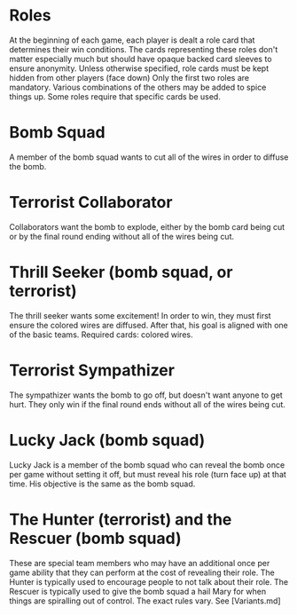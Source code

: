 # Roles
At the beginning of each game, each player is dealt a role card that determines their win conditions.
The cards representing these roles don't matter especially much but should have opaque backed card sleeves to ensure anonymity.
Unless otherwise specified, role cards must be kept hidden from other players (face down)
Only the first two roles are mandatory. Various combinations of the others may be added to spice things up.
Some roles require that specific cards be used.

# Bomb Squad
A member of the bomb squad wants to cut all of the wires in order to diffuse the bomb.

# Terrorist Collaborator
Collaborators want the bomb to explode, either by the bomb card being cut or by the final round ending without all of the wires being cut.

# Thrill Seeker (bomb squad, or terrorist)
The thrill seeker wants some excitement! In order to win, they must first ensure the colored wires are diffused. After that, his goal is aligned with one of the basic teams.
Required cards: colored wires.

# Terrorist Sympathizer
The sympathizer wants the bomb to go off, but doesn't want anyone to get hurt. They only win if the final round ends without all of the wires being cut.

# Lucky Jack (bomb squad)
Lucky Jack is a member of the bomb squad who can reveal the bomb once per game without setting it off, but must reveal his role (turn face up) at that time.
His objective is the same as the bomb squad.

# The Hunter (terrorist) and the Rescuer (bomb squad)
These are special team members who may have an additional once per game ability that they can perform at the cost of revealing their role. 
The Hunter is typically used to encourage people to not talk about their role.
The Rescuer is typically used to give the bomb squad a hail Mary for when things are spiralling out of control.
The exact rules vary. See [Variants.md]
